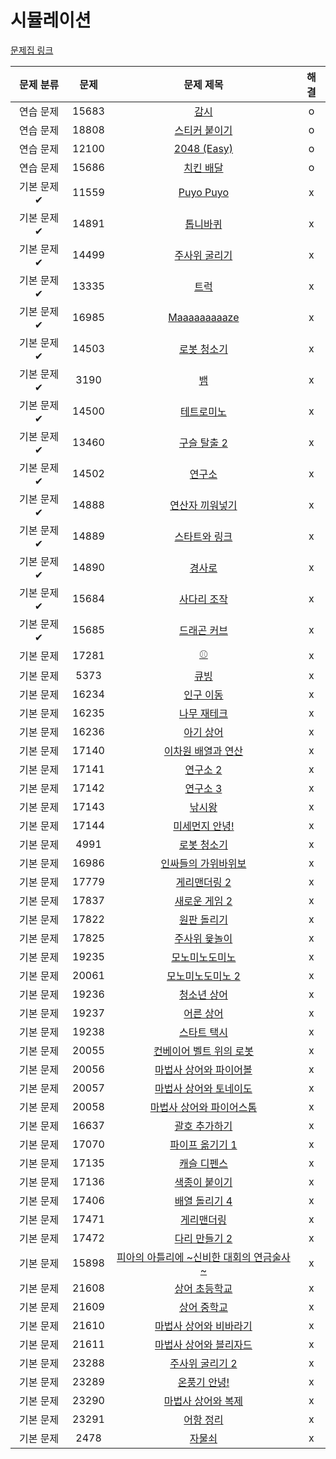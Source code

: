 # 시뮬레이션

[문제집 링크](https://www.acmicpc.net/workbook/view/7316)

| 문제 분류 | 문제 | 문제 제목 | 해결 |
| :--: | :--: | :--: | :--: |
| 연습 문제 | 15683 | [감시](https://www.acmicpc.net/problem/15683) | o |
| 연습 문제 | 18808 | [스티커 붙이기](https://www.acmicpc.net/problem/18808) | o |
| 연습 문제 | 12100 | [2048 (Easy)](https://www.acmicpc.net/problem/12100) | o |
| 연습 문제 | 15686 | [치킨 배달](https://www.acmicpc.net/problem/15686) | o |
| 기본 문제✔ | 11559 | [Puyo Puyo](https://www.acmicpc.net/problem/11559) | x |
| 기본 문제✔ | 14891 | [톱니바퀴](https://www.acmicpc.net/problem/14891) | x |
| 기본 문제✔ | 14499 | [주사위 굴리기](https://www.acmicpc.net/problem/14499) | x |
| 기본 문제✔ | 13335 | [트럭](https://www.acmicpc.net/problem/13335) | x |
| 기본 문제✔ | 16985 | [Maaaaaaaaaze](https://www.acmicpc.net/problem/16985) | x |
| 기본 문제✔ | 14503 | [로봇 청소기](https://www.acmicpc.net/problem/14503) | x |
| 기본 문제✔ | 3190 | [뱀](https://www.acmicpc.net/problem/3190) | x |
| 기본 문제✔ | 14500 | [테트로미노](https://www.acmicpc.net/problem/14500) | x |
| 기본 문제✔ | 13460 | [구슬 탈출 2](https://www.acmicpc.net/problem/13460) | x |
| 기본 문제✔ | 14502 | [연구소](https://www.acmicpc.net/problem/14502) | x |
| 기본 문제✔ | 14888 | [연산자 끼워넣기](https://www.acmicpc.net/problem/14888) | x |
| 기본 문제✔ | 14889 | [스타트와 링크](https://www.acmicpc.net/problem/14889) | x |
| 기본 문제✔ | 14890 | [경사로](https://www.acmicpc.net/problem/14890) | x |
| 기본 문제✔ | 15684 | [사다리 조작](https://www.acmicpc.net/problem/15684) | x |
| 기본 문제✔ | 15685 | [드래곤 커브](https://www.acmicpc.net/problem/15685) | x |
| 기본 문제 | 17281 | [⚾](https://www.acmicpc.net/problem/17281) | x |
| 기본 문제 | 5373 | [큐빙](https://www.acmicpc.net/problem/5373) | x |
| 기본 문제 | 16234 | [인구 이동](https://www.acmicpc.net/problem/16234) | x |
| 기본 문제 | 16235 | [나무 재테크](https://www.acmicpc.net/problem/16235) | x |
| 기본 문제 | 16236 | [아기 상어](https://www.acmicpc.net/problem/16236) | x |
| 기본 문제 | 17140 | [이차원 배열과 연산](https://www.acmicpc.net/problem/17140) | x |
| 기본 문제 | 17141 | [연구소 2](https://www.acmicpc.net/problem/17141) | x |
| 기본 문제 | 17142 | [연구소 3](https://www.acmicpc.net/problem/17142) | x |
| 기본 문제 | 17143 | [낚시왕](https://www.acmicpc.net/problem/17143) | x |
| 기본 문제 | 17144 | [미세먼지 안녕!](https://www.acmicpc.net/problem/17144) | x |
| 기본 문제 | 4991 | [로봇 청소기](https://www.acmicpc.net/problem/4991) | x |
| 기본 문제 | 16986 | [인싸들의 가위바위보](https://www.acmicpc.net/problem/16986) | x |
| 기본 문제 | 17779 | [게리맨더링 2](https://www.acmicpc.net/problem/17779) | x |
| 기본 문제 | 17837 | [새로운 게임 2](https://www.acmicpc.net/problem/17837) | x |
| 기본 문제 | 17822 | [원판 돌리기](https://www.acmicpc.net/problem/17822) | x |
| 기본 문제 | 17825 | [주사위 윷놀이](https://www.acmicpc.net/problem/17825) | x |
| 기본 문제 | 19235 | [모노미노도미노](https://www.acmicpc.net/problem/19235) | x |
| 기본 문제 | 20061 | [모노미노도미노 2](https://www.acmicpc.net/problem/20061) | x |
| 기본 문제 | 19236 | [청소년 상어](https://www.acmicpc.net/problem/19236) | x |
| 기본 문제 | 19237 | [어른 상어](https://www.acmicpc.net/problem/19237) | x |
| 기본 문제 | 19238 | [스타트 택시](https://www.acmicpc.net/problem/19238) | x |
| 기본 문제 | 20055 | [컨베이어 벨트 위의 로봇](https://www.acmicpc.net/problem/20055) | x |
| 기본 문제 | 20056 | [마법사 상어와 파이어볼](https://www.acmicpc.net/problem/20056) | x |
| 기본 문제 | 20057 | [마법사 상어와 토네이도](https://www.acmicpc.net/problem/20057) | x |
| 기본 문제 | 20058 | [마법사 상어와 파이어스톰](https://www.acmicpc.net/problem/20058) | x |
| 기본 문제 | 16637 | [괄호 추가하기](https://www.acmicpc.net/problem/16637) | x |
| 기본 문제 | 17070 | [파이프 옮기기 1](https://www.acmicpc.net/problem/17070) | x |
| 기본 문제 | 17135 | [캐슬 디펜스](https://www.acmicpc.net/problem/17135) | x |
| 기본 문제 | 17136 | [색종이 붙이기](https://www.acmicpc.net/problem/17136) | x |
| 기본 문제 | 17406 | [배열 돌리기 4](https://www.acmicpc.net/problem/17406) | x |
| 기본 문제 | 17471 | [게리맨더링](https://www.acmicpc.net/problem/17471) | x |
| 기본 문제 | 17472 | [다리 만들기 2](https://www.acmicpc.net/problem/17472) | x |
| 기본 문제 | 15898 | [피아의 아틀리에 ~신비한 대회의 연금술사~](https://www.acmicpc.net/problem/15898) | x |
| 기본 문제 | 21608 | [상어 초등학교](https://www.acmicpc.net/problem/21608) | x |
| 기본 문제 | 21609 | [상어 중학교](https://www.acmicpc.net/problem/21609) | x |
| 기본 문제 | 21610 | [마법사 상어와 비바라기](https://www.acmicpc.net/problem/21610) | x |
| 기본 문제 | 21611 | [마법사 상어와 블리자드](https://www.acmicpc.net/problem/21611) | x |
| 기본 문제 | 23288 | [주사위 굴리기 2](https://www.acmicpc.net/problem/23288) | x |
| 기본 문제 | 23289 | [온풍기 안녕!](https://www.acmicpc.net/problem/23289) | x |
| 기본 문제 | 23290 | [마법사 상어와 복제](https://www.acmicpc.net/problem/23290) | x |
| 기본 문제 | 23291 | [어항 정리](https://www.acmicpc.net/problem/23291) | x |
| 기본 문제 | 2478 | [자물쇠](https://www.acmicpc.net/problem/2478) | x |
